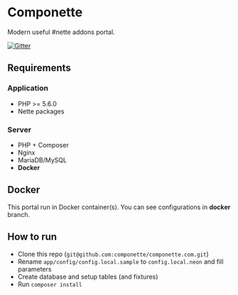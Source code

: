 # Componette

Modern useful #nette addons portal.

[![Gitter](https://img.shields.io/gitter/room/componette.svg)](https://gitter.im/componette)

## Requirements

### Application

* PHP >= 5.6.0
* Nette packages

### Server

* PHP + Composer
* Nginx
* MariaDB/MySQL
* **Docker**

## Docker

This portal run in Docker container(s). You can see configurations in **docker** branch.

## How to run

- Clone this repo (`git@github.com:componette/componette.com.git`)
- Rename `app/config/config.local.sample` to `config.local.neon` and fill parameters
- Create database and setup tables (and fixtures)
- Run `composer install`
